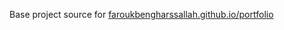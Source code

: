   Base project source for [faroukbengharssallah.github.io/portfolio](https://faroukbengharssallah.github.io/portfolio/)
